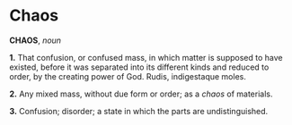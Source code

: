 # Chaos

**CHAOS**, _noun_

**1.** That confusion, or confused mass, in which matter is supposed to have existed, before it was separated into its different kinds and reduced to order, by the creating power of God. Rudis, indigestaque moles.

**2.** Any mixed mass, without due form or order; as a _chaos_ of materials.

**3.** Confusion; disorder; a state in which the parts are undistinguished.